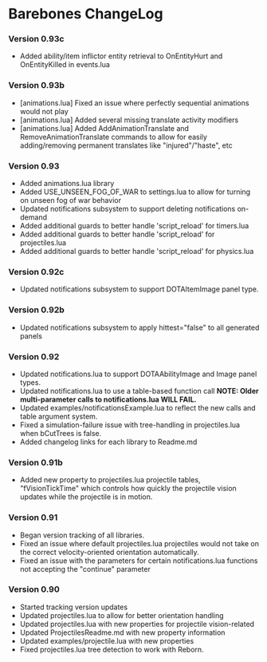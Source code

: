 # Barebones ChangeLog

### Version 0.93c
- Added ability/item inflictor entity retrieval to OnEntityHurt and OnEntityKilled in events.lua

### Version 0.93b
- [animations.lua] Fixed an issue where perfectly sequential animations would not play
- [animations.lua] Added several missing translate activity modifiers
- [animations.lua] Added AddAnimationTranslate and RemoveAnimationTranslate commands to allow for easily adding/removing permanent translates like "injured"/"haste", etc

### Version 0.93
- Added animations.lua library
- Added USE_UNSEEN_FOG_OF_WAR to settings.lua to allow for turning on unseen fog of war behavior
- Updated notifications subsystem to support deleting notifications on-demand
- Added additional guards to better handle 'script_reload' for timers.lua
- Added additional guards to better handle 'script_reload' for projectiles.lua
- Added additional guards to better handle 'script_reload' for physics.lua

### Version 0.92c
- Updated notifications subsystem to support DOTAItemImage panel type.

### Version 0.92b
- Updated notifications subsystem to apply hittest="false" to all generated panels

### Version 0.92
- Updated notifications.lua to support DOTAAbilityImage and Image panel types.
- Updated notifications.lua to use a table-based function call **NOTE: Older multi-parameter calls to notifications.lua WILL FAIL.**
- Updated examples/notificationsExample.lua to reflect the new calls and table argument system.
- Fixed a simulation-failure issue with tree-handling in projectiles.lua when bCutTrees is false.
- Added changelog links for each library to Readme.md

### Version 0.91b
- Added new property to projectiles.lua projectile tables, "fVisionTickTime" which controls how quickly the projectile vision updates while the projectile is in motion.

### Version 0.91
- Began version tracking of all libraries.
- Fixed an issue where default projectiles.lua projectiles would not take on the correct velocity-oriented orientation automatically.
- Fixed an issue with the parameters for certain notifications.lua functions not accepting the "continue" parameter

### Version 0.90
- Started tracking version updates
- Updated projectiles.lua to allow for better orientation handling
- Updated projectiles.lua with new properties for projectile vision-related
- Updated ProjectilesReadme.md with new property information
- Updated examples/projectile.lua with new properties
- Fixed projectiles.lua tree detection to work with Reborn.